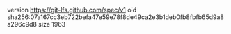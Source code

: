 version https://git-lfs.github.com/spec/v1
oid sha256:07a167cc3eb722befa47e59e78f8de49ca2e3b1deb0fb8fbfb65d9a8a296c9d8
size 1963
